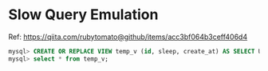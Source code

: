 # Slow Query Emulation

Ref: https://qiita.com/rubytomato@github/items/acc3bf064b3ceff406d4

```sql
mysql> CREATE OR REPLACE VIEW temp_v (id, sleep, create_at) AS SELECT UUID() AS id, SLEEP(30) AS sleep, NOW() AS create_at;
mysql> select * from temp_v;
```

